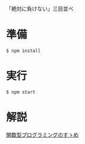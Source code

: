 「絶対に負けない」三目並べ

# 準備

~~~ shell
$ npm install
~~~

# 実行

~~~ shell
$ npm start
~~~

# 解説

[関数型プログラミングのすゝめ](https://tail-island.github.io/tictactoe/)
